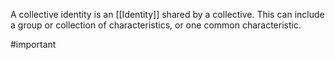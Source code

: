 A collective identity is an [[Identity]] shared by a collective. This can include a group or collection of characteristics, or one common characteristic.

#important 